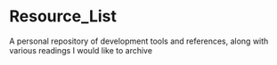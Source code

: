 # Resource_List
A personal repository of development tools and references, along with various readings I would like to archive
